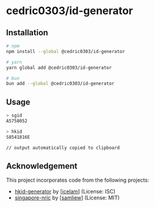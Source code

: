# cedric0303/id-generator

## Installation

```bash
# npm
npm install --global @cedric0303/id-generator

# yarn
yarn global add @cedric0303/id-generator

# bun
bun add --global @cedric0303/id-generator
```

## Usage

```bash
> sgid
A5758052

> hkid
S8541816E

// output automatically copied to clipboard
```

## Acknowledgement

This project incorporates code from the following projects:

- [hkid-generator](https://github.com/icelam/hkid-generator) by [[icelam](https://github.com/icelam)] (License: ISC)
- [singapore-nric](https://github.com/samliew/singapore-nric) by [[samliew](https://github.com/]samliew)] (License: MIT)
